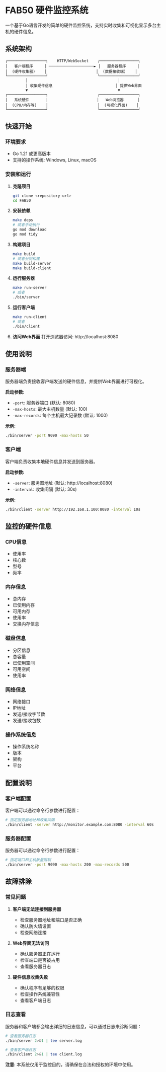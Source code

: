 # FAB50 硬件监控系统

一个基于Go语言开发的简单的硬件监控系统，支持实时收集和可视化显示多台主机的硬件信息。



## 系统架构

```
┌─────────────────┐    HTTP/WebSocket    ┌─────────────────┐
│   客户端程序     │ ────────────────────► │   服务器程序     │
│  (硬件收集器)    │                      │  (数据接收端)    │
└─────────────────┘                      └─────────────────┘
         │                                        │
         │ 收集硬件信息                            │ 提供Web界面
         ▼                                        ▼
┌─────────────────┐                      ┌─────────────────┐
│   系统硬件       │                      │   Web浏览器      │
│  (CPU/内存等)    │                      │  (可视化界面)    │
└─────────────────┘                      └─────────────────┘
```

## 快速开始

### 环境要求

- Go 1.21 或更高版本
- 支持的操作系统: Windows, Linux, macOS

### 安装和运行

1. **克隆项目**
   ```bash
   git clone <repository-url>
   cd FAB50
   ```

2. **安装依赖**
   ```bash
   make deps
   # 或者手动执行
   go mod download
   go mod tidy
   ```

3. **构建项目**
   ```bash
   make build
   # 或者分别构建
   make build-server
   make build-client
   ```

4. **运行服务器**
   ```bash
   make run-server
   # 或者
   ./bin/server
   ```

5. **运行客户端**
   ```bash
   make run-client
   # 或者
   ./bin/client
   ```

6. **访问Web界面**
   打开浏览器访问: http://localhost:8080

## 使用说明

### 服务器端

服务器端负责接收客户端发送的硬件信息，并提供Web界面进行可视化。

**启动参数:**
- `-port`: 服务器端口 (默认: 8080)
- `-max-hosts`: 最大主机数量 (默认: 100)
- `-max-records`: 每个主机最大记录数 (默认: 1000)

**示例:**
```bash
./bin/server -port 9090 -max-hosts 50
```

### 客户端

客户端负责收集本地硬件信息并发送到服务器。

**启动参数:**
- `-server`: 服务器地址 (默认: http://localhost:8080)
- `-interval`: 收集间隔 (默认: 30s)

**示例:**
```bash
./bin/client -server http://192.168.1.100:8080 -interval 10s
```


## 监控的硬件信息

### CPU信息
- 使用率
- 核心数
- 型号
- 频率

### 内存信息
- 总内存
- 已使用内存
- 可用内存
- 使用率
- 交换内存信息

### 磁盘信息
- 分区信息
- 总容量
- 已使用空间
- 可用空间
- 使用率

### 网络信息
- 网络接口
- IP地址
- 发送/接收字节数
- 发送/接收包数

### 操作系统信息
- 操作系统名称
- 版本
- 架构
- 平台

## 配置说明

### 客户端配置
客户端可以通过命令行参数进行配置：

```bash
# 指定服务器地址和收集间隔
./bin/client -server http://monitor.example.com:8080 -interval 60s
```

### 服务器配置
服务器可以通过命令行参数进行配置：

```bash
# 指定端口和主机数量限制
./bin/server -port 9090 -max-hosts 200 -max-records 500
```

## 故障排除

### 常见问题

1. **客户端无法连接到服务器**
   - 检查服务器地址和端口是否正确
   - 确认防火墙设置
   - 检查网络连接

2. **Web界面无法访问**
   - 确认服务器正在运行
   - 检查端口是否被占用
   - 查看服务器日志

3. **硬件信息收集失败**
   - 确认程序有足够的权限
   - 检查操作系统兼容性
   - 查看客户端日志

### 日志查看

服务器和客户端都会输出详细的日志信息，可以通过日志来诊断问题：

```bash
# 查看服务器日志
./bin/server 2>&1 | tee server.log

# 查看客户端日志
./bin/client 2>&1 | tee client.log
```

**注意**: 本系统仅用于监控目的，请确保在合法和授权的环境中使用。